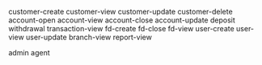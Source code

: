 customer-create
customer-view
customer-update
customer-delete
account-open
account-view
account-close
account-update
deposit
withdrawal
transaction-view
fd-create
fd-close
fd-view
user-create
user-view
user-update
branch-view
report-view

admin
agent